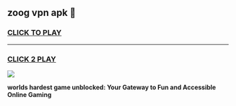 
## zoog vpn apk 👋
<h3>
<a href="https://premium.freeplayer.one?title=zoog_vpn_apk&ref=13F">CLICK TO PLAY</a></h3>
<hr>

<h3>
<a href="https://premium.freeplayer.one?title=zoog_vpn_apk&ref=13F">CLICK 2 PLAY</a>
  
</h3>

<a href="https://premium.freeplayer.one?title=zoog_vpn_apk&ref=12F/"><img src="https://clearcache.store/games.png"></a>


**worlds hardest game unblocked: Your Gateway to Fun and Accessible Online Gaming**
